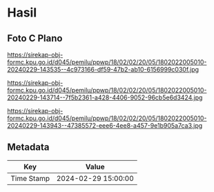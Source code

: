 # Hasil

## Foto C Plano

https://sirekap-obj-formc.kpu.go.id/d045/pemilu/ppwp/18/02/02/20/05/1802022005010-20240229-143535--4c973166-df59-47b2-ab10-6156999c030f.jpg

https://sirekap-obj-formc.kpu.go.id/d045/pemilu/ppwp/18/02/02/20/05/1802022005010-20240229-143714--7f5b2361-a428-4406-9052-96cb5e6d3424.jpg

https://sirekap-obj-formc.kpu.go.id/d045/pemilu/ppwp/18/02/02/20/05/1802022005010-20240229-143943--47385572-eee6-4ee8-a457-9e1b905a7ca3.jpg


## Metadata

| Key        | Value               |
| ---------- | ------------------- |
| Time Stamp | 2024-02-29 15:00:00 |



